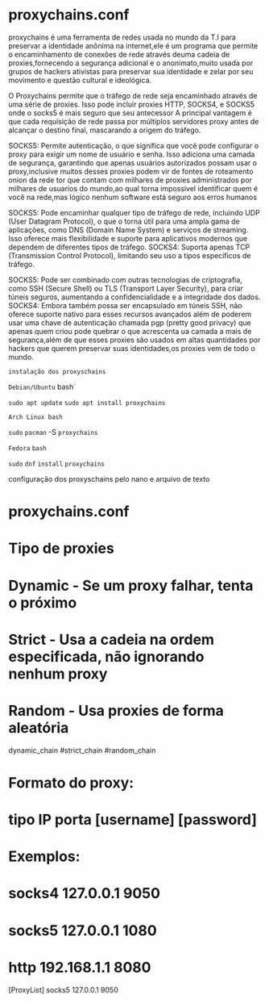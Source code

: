 # proxychains.conf

proxychains é uma ferramenta de redes usada no mundo da T.I para preservar a  identidade anônima na internet,ele é um programa que permite o encaminhamento de conexões de rede através deuma cadeia de proxies,fornecendo a segurança adicional e o anonimato,muito usada por grupos de hackers ativistas para preservar sua identidade e zelar por seu movimento e questão cultural e ideológica.

O Proxychains permite que o tráfego de rede seja encaminhado através de uma série de proxies. Isso pode incluir proxies HTTP, SOCKS4, e SOCKS5 onde o socks5 é mais seguro que seu antecessor
A principal vantagem é que cada requisição de rede passa por múltiplos servidores proxy antes de alcançar o destino final, mascarando a origem do tráfego.

SOCKS5: Permite autenticação, o que significa que você pode configurar o proxy para exigir um nome de usuário e senha. Isso adiciona uma camada de segurança, garantindo que apenas usuários autorizados possam usar o proxy,inclusive muitos desses proxies podem vir de fontes de roteamento onion da rede tor que contam com milhares de proxies administrados por milhares de usuarios do mundo,ao qual torna impossivel identificar quem é você na rede,mas lógico nenhum software está seguro aos erros humanos

SOCKS5: Pode encaminhar qualquer tipo de tráfego de rede, incluindo UDP (User Datagram Protocol), o que o torna útil para uma ampla gama de aplicações, como DNS (Domain Name System) e serviços de streaming. Isso oferece mais flexibilidade e suporte para aplicativos modernos que dependem de diferentes tipos de tráfego.
SOCKS4: Suporta apenas TCP (Transmission Control Protocol), limitando seu uso a tipos específicos de tráfego.

SOCKS5: Pode ser combinado com outras tecnologias de criptografia, como SSH (Secure Shell) ou TLS (Transport Layer Security), para criar túneis seguros, aumentando a confidencialidade e a integridade dos dados.
SOCKS4: Embora também possa ser encapsulado em túneis SSH, não oferece suporte nativo para esses recursos avançados além de poderem usar uma chave de autenticação chamada pgp (pretty good privacy) que apenas quem criou pode quebrar o que acrescenta ua camada a mais de segurança,além de que esses proxies são usados em altas quantidades por hackers que querem preservar suas identidades,os proxies vem de todo o mundo.


`instalação dos proxyschains`

`Debian/Ubuntu` bash`

`sudo apt update`
`sudo apt install proxychains`

`Arch Linux bash`

`sudo` `pacman` -S `proxychains`

`Fedora` `bash`

`sudo` `dnf` `install` `proxychains`



configuração dos proxyschains pelo nano e arquivo de texto

# proxychains.conf
#
# Tipo de proxies
#
# Dynamic - Se um proxy falhar, tenta o próximo
# Strict - Usa a cadeia na ordem especificada, não ignorando nenhum proxy
# Random - Usa proxies de forma aleatória

dynamic_chain
#strict_chain
#random_chain

# Formato do proxy:
# tipo  IP       porta [username] [password]
# Exemplos:
# socks4  127.0.0.1 9050
# socks5  127.0.0.1 1080
# http    192.168.1.1 8080

[ProxyList]
socks5  127.0.0.1 9050
